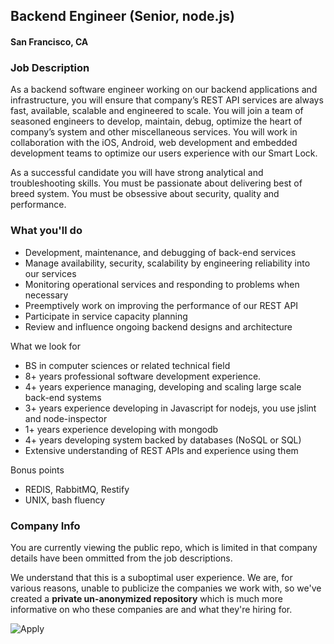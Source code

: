 ## Backend Engineer (Senior, node.js)
#### San Francisco, CA

### Job Description 
As a backend software engineer working on our backend applications and infrastructure, you will ensure that company’s REST API services are always fast, available, scalable and engineered to scale.  You will join a team of seasoned engineers to develop, maintain, debug, optimize the heart of company’s system and other miscellaneous services. You will work in collaboration with the iOS, Android, web development and embedded development teams to optimize our users experience with our Smart Lock.   

As a successful candidate you will have strong analytical and troubleshooting skills. You must be passionate about delivering best of breed system. You must be obsessive about security, quality and performance.

### What you'll do
+ Development, maintenance, and debugging of back-end services
+ Manage availability, security, scalability by engineering reliability into our services
+ Monitoring operational services and responding to problems when necessary
+ Preemptively work on improving the performance of our REST API
+ Participate in service capacity planning
+ Review and influence ongoing backend designs and architecture

What we look for
+ BS in computer sciences or related technical field
+ 8+ years professional software development experience.
+ 4+  years experience managing, developing and scaling large scale back-end systems
+ 3+ years experience developing in Javascript for nodejs, you use jslint and node-inspector
+ 1+ years experience developing with mongodb
+ 4+ years developing system backed by databases (NoSQL or SQL)
+ Extensive understanding of REST APIs and experience using them

Bonus points
+ REDIS, RabbitMQ, Restify
+ UNIX, bash fluency



### Company Info
You are currently viewing the public repo, which is limited in that company details have been ommitted from the job descriptions.  
    
We understand that this is a suboptimal user experience.  We are, for various reasons, unable to publicize the companies we work with, so we've
created a **private un-anonymized repository** which is much more informative on who these companies are and what they're hiring for.  
    
![Apply](https://dabuttonfactory.com/button.png?t=Apply&f=Calibri-Bold&ts=24&tc=fff&tshs=1&tshc=000&hp=20&vp=8&c=5&bgt=gradient&bgc=3d85c6&ebgc=073763)
